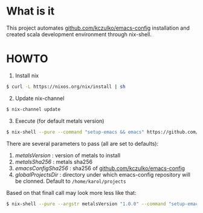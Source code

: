# What is it

This project automates [github.com/kczulko/emacs-config](github.com/kczulko/emacs-config) installation and created scala development environment through nix-shell.

# HOWTO

1. Install nix
  ```bash
  $ curl -L https://nixos.org/nix/install | sh
  ```
2. Update nix-channel
  ```bash
  $ nix-channel update
  ```

3. Execute (for default metals version)
  ```bash
  $ nix-shell --pure --command "setup-emacs && emacs" https://github.com/kczulko/scala-dev-env/tarball/master
  ```

There are several parameters to pass (all are set to defaults):

1. _metalsVersion_ : version of metals to install
1. _metalsSha256_  : metals sha256
1. _emacsConfigSha256_ : sha256 of [github.com/kczulko/emacs-config](github.com/kczulko/emacs-config)
1. _globalProjectsDir_ : directory under which emacs-config repository will be clonned. Default to `/home/karol/projects`

Based on that finall call may look more less like that:

  ```bash
  $ nix-shell --pure --argstr metalsVersion "1.0.0" --command "setup-emacs && emacs" https://github.com/kczulko/scala-dev-env/tarball/master  
  ```

